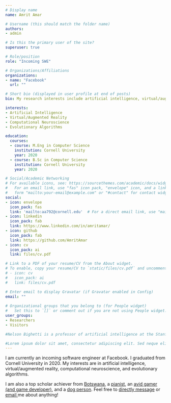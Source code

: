 ```yaml
---
# Display name
name: Amrit Amar

# Username (this should match the folder name)
authors:
- admin

# Is this the primary user of the site?
superuser: true

# Role/position
role: "Incoming SWE"

# Organizations/Affiliations
organizations:
- name: "Facebook"
  url: ""

# Short bio (displayed in user profile at end of posts)
bio: My research interests include artificial intelligence, virtual/augmented reality, computational neuroscience, and evolutionary algorithms.

interests:
- Artificial Intelligence
- Virtual/Augmented Reality
- Computational Neuroscience
- Evolutionary Algorithms

education:
  courses:
  - course: M.Eng in Computer Science
    institution: Cornell University
    year: 2020
  - course: B.Sc in Computer Science
    institution: Cornell University
    year: 2020

# Social/Academic Networking
# For available icons, see: https://sourcethemes.com/academic/docs/widgets/#icons
#   For an email link, use "fas" icon pack, "envelope" icon, and a link in the
#   form "mailto:your-email@example.com" or "#contact" for contact widget.
social:
- icon: envelope
  icon_pack: fas
  link: 'mailto:aa792@cornell.edu'  # For a direct email link, use "mailto:test@example.org".
- icon: linkedin
  icon_pack: fab
  link: https://www.linkedin.com/in/amritamar/
- icon: github
  icon_pack: fab
  link: https://github.com/AmritAmar
- icon: cv
  icon_pack: ai
  link: files/cv.pdf

# Link to a PDF of your resume/CV from the About widget.
# To enable, copy your resume/CV to `static/files/cv.pdf` and uncomment the lines below.  
# - icon: cv
#   icon_pack: ai
#   link: files/cv.pdf

# Enter email to display Gravatar (if Gravatar enabled in Config)
email: ""
  
# Organizational groups that you belong to (for People widget)
#   Set this to `[]` or comment out if you are not using People widget.  
user_groups:
- Researchers
- Visitors

#Nelson Bighetti is a professor of artificial intelligence at the Stanford AI Lab. His research interests include distributed robotics, mobile computing and programmable matter. He leads the Robotic Neurobiology group, which develops self-reconfiguring robots, systems of self-organizing robots, and mobile sensor networks. [link to Google!](http://google.com)

#Lorem ipsum dolor sit amet, consectetur adipiscing elit. Sed neque elit, tristique placerat feugiat ac, facilisis vitae arcu. Proin eget egestas augue. Praesent ut sem nec arcu pellentesque aliquet. Duis dapibus diam vel metus tempus vulputate.
---
```

I am currently an incoming software engineer at Facebook. I graduated from Cornell University in 2020. My interests are in artificial intelligence, virtual/augmented reality, computational neuroscience, and evolutionary algorithms. 

I am also a top scholar achiever from [Botswana](https://pixabay.com/images/search/botswana/), a [pianist](https://www.youtube.com/watch?v=Ce8p0VcTbuA), an [avid gamer (and game developer)](https://xkcd.com/606/), and a [dog person](https://www.youtube.com/watch?v=ah6fmNEtXFI&feature=emb_logo). Feel free to [directly message](https://twitter.com/_SirHack3r) or [email ](mailto:aa792@cornell.edu) me about anything!
